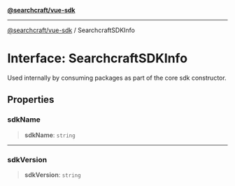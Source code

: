 [**@searchcraft/vue-sdk**](/reference/sdk/js-vue/README.md)

***

[@searchcraft/vue-sdk](/reference/sdk/js-vue/globals.md) / SearchcraftSDKInfo

# Interface: SearchcraftSDKInfo

Used internally by consuming packages as part of the core sdk constructor.

## Properties

### sdkName

> **sdkName**: `string`

***

### sdkVersion

> **sdkVersion**: `string`
